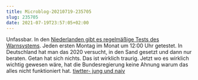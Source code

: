 ```yaml
---
title: Microblog-20210719-235705
slug: 235705
date: 2021-07-19T23:57:05+02:00
---
```


Unfassbar. In den [Niederlanden gibt es regelmäßige Tests des Warnsystems][1]. Jeden ersten Montag im Monat um 12:00 Uhr getestet. In Deutschland hat man das 2020 versucht, in den Sand gesetzt und dann nur beraten. Getan hat sich nichts. Das ist wirklich traurig. Jetzt wo es wirklich wichtig gewesen wäre, hat die Bundesregierung keine Ahnung warum das alles nicht funktioniert hat. [tiwtter- jung und naiv][2]


[1]: https://www.government.nl/topics/counterterrorism-and-national-security/question-and-answer/public-warning-sirens

[2]: https://twitter.com/TiloJung/status/1417103735457783813
